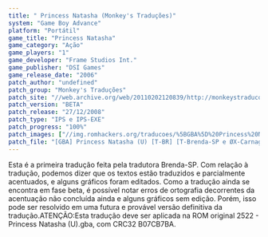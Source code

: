 ```yaml
---
title: " Princess Natasha (Monkey's Traduções)"
system: "Game Boy Advance"
platform: "Portátil"
game_title: "Princess Natasha"
game_category: "Ação"
game_players: "1"
game_developer: "Frame Studios Int."
game_publisher: "DSI Games"
game_release_date: "2006"
patch_author: "undefined"
patch_group: "Monkey's Traduções"
patch_site: "//web.archive.org/web/20110202120839/http://monkeystraducoes.com/"
patch_version: "BETA"
patch_release: "27/12/2008"
patch_type: "IPS e IPS-EXE"
patch_progress: "100%"
patch_images: ["//img.romhackers.org/traducoes/%5BGBA%5D%20Princess%20Natasha%20-%20Monkey's%20Tradu%C3%A7%C3%B5es%20-%201.png","//img.romhackers.org/traducoes/%5BGBA%5D%20Princess%20Natasha%20-%20Monkey's%20Tradu%C3%A7%C3%B5es%20-%202.png","//img.romhackers.org/traducoes/%5BGBA%5D%20Princess%20Natasha%20-%20Monkey's%20Tradu%C3%A7%C3%B5es%20-%203.png"]
patch_file: "[GBA] Princess Natasha (U) [T-BR] [T-Brenda-SP e ØX-Carnage G-Monkey's Traduções] [V-BETA P-100% A-2008].zip"
---
```

Esta é a primeira tradução feita pela tradutora Brenda-SP. Com relação à tradução, podemos dizer que os textos estão traduzidos e parcialmente acentuados, e alguns gráficos foram editados. Como a tradução ainda se encontra em fase beta, é possível notar erros de ortografia decorrentes da acentuação não concluída ainda e alguns gráficos sem edição. Porém, isso pode ser resolvido em uma futura e provável versão definitiva da tradução.ATENÇÃO:Esta tradução deve ser aplicada na ROM original 2522 - Princess Natasha (U).gba, com CRC32 B07CB7BA.